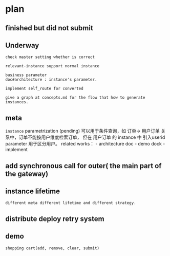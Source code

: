 # plan

## finished but did not submit

## Underway

    check master setting whether is correct

    relevant-instance support normal instance
    
    business parameter 
    doc#architecture : instance's parameter.

    implement self_route for converted
    
    give a graph at concepts.md for the flow that how to generate instances.
    
    
        
## meta

`instance` parametrization (pending)
    可以用于条件查询，如 订单-> 用户订单 关系中，订单不能按用户维度检索订单，
    但在 用户订单 的 instance 中 引入userid parameter 用于区分用户。
    related works：
        - architecture doc
        - demo dock
        - implement

## add synchronous call for outer( the main part of the gateway)

## instance lifetime
    different meta different lifetime and different strategy.

## distribute deploy retry system

## demo
    shopping cart(add, remove, clear, submit)

